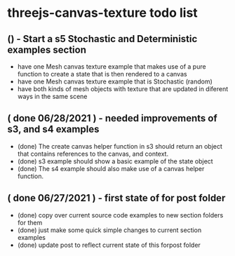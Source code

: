 # threejs-canvas-texture todo list

## () - Start a s5 Stochastic and Deterministic examples section
* have one Mesh canvas texture example that makes use of a pure function to create a state that is then rendered to a canvas
* have one Mesh canvas texture example that is Stochastic \(random\)
* have both kinds of mesh objects with texture that are updated in diferent ways in the same scene

## ( done 06/28/2021 ) - needed improvements of s3, and s4 examples
* (done) The create canvas helper function in s3 should return an object that contains references to the canvas, and context.
* (done) s3 example should show a basic example of the state object
* (done) The s4 example should also make use of a canvas helper function.

## ( done 06/27/2021 ) - first state of for post folder
* (done) copy over current source code examples to new section folders for them
* (done) just make some quick simple changes to current section examples
* (done) update post to reflect current state of this forpost folder